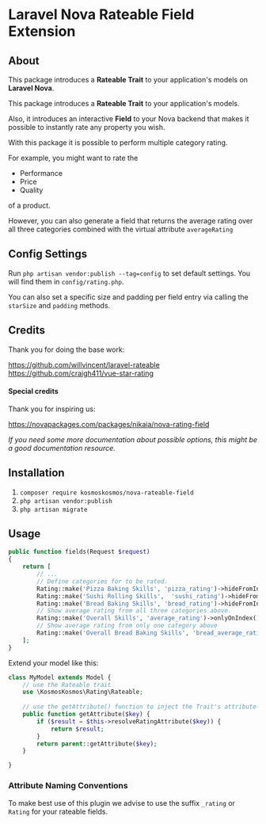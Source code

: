 # Laravel Nova Rateable Field Extension

## About
This package introduces a __Rateable Trait__ to your application's models on __Laravel Nova__.

This package introduces a __Rateable Trait__ to your application's models.

Also, it introduces an interactive __Field__ to your Nova backend that makes it possible to instantly rate any property you wish.

With this package it is possible to perform multiple category rating.
 
For example, you might want to rate the 

- Performance
- Price
- Quality

of a product.

However, you can also generate a field that returns the average rating over all three categories combined with the virtual attribute `averageRating`

## Config Settings

Run `php artisan vendor:publish --tag=config` to set default settings.
You will find them in `config/rating.php`.

You can also set a specific size and padding per field entry via calling the `starSize` and `padding` methods.

## Credits 

Thank you for doing the base work: 

https://github.com/willvincent/laravel-rateable
https://github.com/craigh411/vue-star-rating

#### Special credits

Thank you for inspiring us:

https://novapackages.com/packages/nikaia/nova-rating-field

_If you need some more documentation about possible options, this might be a good documentation resource._

## Installation

1. `composer require kosmoskosmos/nova-rateable-field`
2. `php artisan vendor:publish`
3. `php artisan migrate`

## Usage

```php
public function fields(Request $request)
{
    return [
        // ...
        // Define categories for to be rated.
        Rating::make('Pizza Baking Skills', 'pizza_rating')->hideFromIndex(),
        Rating::make('Sushi Rolling Skills',  'sushi_rating')->hideFromIndex(),
        Rating::make('Bread Baking Skills', 'bread_rating')->hideFromIndex(),
        // Show average rating from all three categories above.  
        Rating::make('Overall Skills', 'average_rating')->onlyOnIndex(), 
        // Show average rating from only one category above
        Rating::make('Overall Bread Baking Skills', 'bread_average_rating')->onlyOnIndex(),  
    ];
}
```

Extend your model like this: 
```php
class MyModel extends Model {
    // use the Rateable trait 
    use \KosmosKosmos\Rating\Rateable;
    
    // use the getAttribute() function to inject the Trait's attribute-resolver
    public function getAttribute($key) {
        if ($result = $this->resolveRatingAttribute($key)) {
            return $result;
        }
        return parent::getAttribute($key);
    }   

}

``` 

### Attribute Naming Conventions

To make best use of this plugin we advise to use the suffix `_rating` or `Rating` for your rateable fields.
